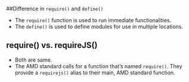 ##Difference in `require()` and `define()` 

- The `require()` function is used to run immediate functionalities.
- The `define()` is used to define modules for use in multiple locations.


## require() vs. requireJS()

- Both are same.
- The AMD standard calls for a function that’s named `require()`.
  They provide a `requirejs()` alias to their main, AMD standard function. 
